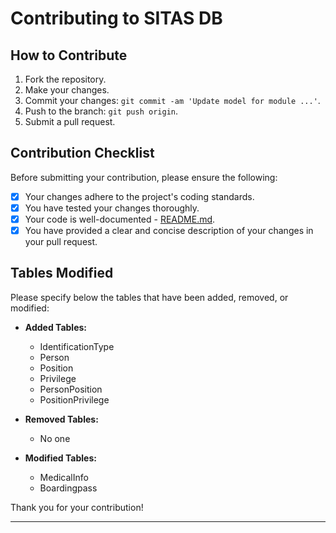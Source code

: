 # Contributing to SITAS DB

## How to Contribute

1. Fork the repository.
2. Make your changes.
3. Commit your changes: `git commit -am 'Update model for module ...'`.
4. Push to the branch: `git push origin`.
5. Submit a pull request.

## Contribution Checklist

Before submitting your contribution, please ensure the following:

- [x] Your changes adhere to the project's coding standards.
- [x] You have tested your changes thoroughly.
- [x] Your code is well-documented - [README.md](./README.md).
- [x] You have provided a clear and concise description of your changes in your pull request.

## Tables Modified

Please specify below the tables that have been added, removed, or modified:

- **Added Tables:**
  - IdentificationType
  - Person
  - Position
  - Privilege
  - PersonPosition
  - PositionPrivilege

- **Removed Tables:**
  - No one

- **Modified Tables:**
  - MedicalInfo
  - Boardingpass

Thank you for your contribution!

---